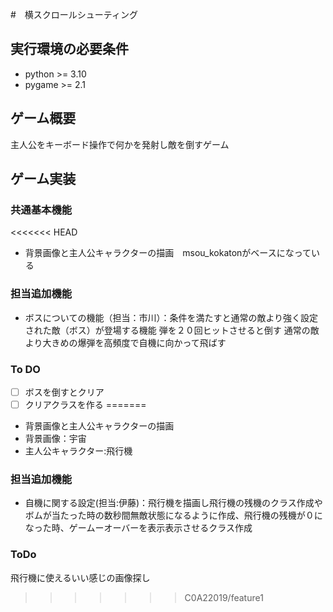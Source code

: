 #　横スクロールシューティング

## 実行環境の必要条件
* python >= 3.10
* pygame >= 2.1

## ゲーム概要
主人公をキーボード操作で何かを発射し敵を倒すゲーム

## ゲーム実装
### 共通基本機能
<<<<<<< HEAD
* 背景画像と主人公キャラクターの描画　msou_kokatonがベースになっている

### 担当追加機能
* ボスについての機能（担当：市川）：条件を満たすと通常の敵より強く設定された敵（ボス）が登場する機能 弾を２０回ヒットさせると倒す  通常の敵より大きめの爆弾を高頻度で自機に向かって飛ばす
### To DO
- [ ] ボスを倒すとクリア
- [ ] クリアクラスを作る
=======
* 背景画像と主人公キャラクターの描画
* 背景画像：宇宙
* 主人公キャラクター:飛行機
### 担当追加機能
* 自機に関する設定(担当:伊藤)：飛行機を描画し飛行機の残機のクラス作成やボムが当たった時の数秒間無敵状態になるように作成、飛行機の残機が０になった時、ゲームーオーバーを表示表示させるクラス作成
### ToDo
飛行機に使えるいい感じの画像探し

>>>>>>> C0A22019/feature1


